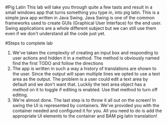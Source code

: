 #Pig Latin
This lab will take you through quite a few tasts and result in a small windows app that turns something you type in, into pig latin. This is a simple java app written in Java Swing. Java Swing is one of the common frameworks used to 
create GUIs (Graphical User Interface) for the end user. Swing applications are a whole different subject but we can still 
use them even if we don't understand all the code just yet. 

#Steps to complete lab

1. We've taken the complexity of creating an input box and responding to user actions and hidden it in a method.
The method is obviously named find the first TODO and follow the directions
1. The app is written in such a way a history of translations are shown to the user. Since the output will span multiple
lines we opted to use a text area as the output. The problem is a user could edit a text area by default and we don't 
want that. Luckily the text area object has a method on it to toggle if editing is enabled. Use that method to turn off editing.
1. We're almost done. The last step is to throw it all out on the screen! In swing the UI is represented by containers. We've
provided you with the container needed and configured it for you. All you need to do is add the appropriate UI elements to the container and BAM pig latin translation! 